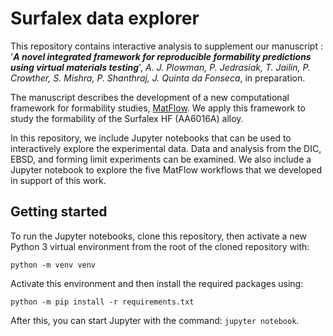 # Surfalex data explorer

This repository contains interactive analysis to supplement our manuscript : '***A novel integrated framework for reproducible formability predictions using virtual materials testing***', *A. J. Plowman, P. Jedrasiak, T. Jailin, P. Crowther, S. Mishra, P. Shanthraj, J. Quinta da Fonseca*, in preparation.

The manuscript describes the development of a new computational framework for formability studies, [MatFlow](https://github.com/LightForm-group/matflow). We apply this framework to study the formability of the Surfalex HF (AA6016A) alloy.

In this repository, we include Jupyter notebooks that can be used to interactively explore the experimental data. Data and analysis from the DIC, EBSD, and forming limit experiments can be examined. We also include a Jupyter notebook to explore the five MatFlow workflows that we developed in support of this work.

## Getting started

To run the Jupyter notebooks, clone this repository, then activate a new Python 3 virtual environment from the root of the cloned repository with:

`python -m venv venv`

Activate this environment and then install the required packages using:

`python -m pip install -r requirements.txt`

After this, you can start Jupyter with the command: `jupyter notebook`.
